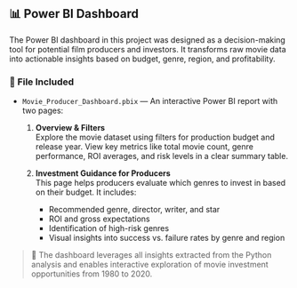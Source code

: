 ## 📊 Power BI Dashboard

The Power BI dashboard in this project was designed as a decision-making tool for potential film producers and investors. It transforms raw movie data into actionable insights based on budget, genre, region, and profitability.

### 📁 File Included

- `Movie_Producer_Dashboard.pbix` — An interactive Power BI report with two pages:
  1. **Overview & Filters**  
     Explore the movie dataset using filters for production budget and release year. View key metrics like total movie count, genre performance, ROI averages, and risk levels in a clear summary table.
     
  2. **Investment Guidance for Producers**  
     This page helps producers evaluate which genres to invest in based on their budget. It includes:
     - Recommended genre, director, writer, and star  
     - ROI and gross expectations  
     - Identification of high-risk genres  
     - Visual insights into success vs. failure rates by genre and region

> 🎯 The dashboard leverages all insights extracted from the Python analysis and enables interactive exploration of movie investment opportunities from 1980 to 2020.
